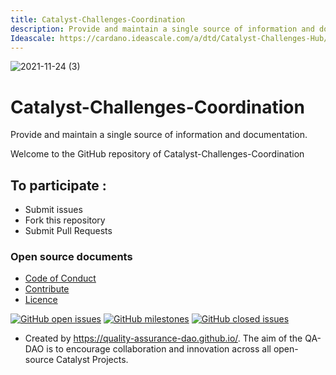 ```yaml
---
title: Catalyst-Challenges-Coordination
description: Provide and maintain a single source of information and documentation.
Ideascale: https://cardano.ideascale.com/a/dtd/Catalyst-Challenges-Hub/383377-48088
---
```


![2021-11-24 (3)](https://user-images.githubusercontent.com/25156451/143224549-3ff4ab22-456b-4193-9562-a39670b3643c.png)


# Catalyst-Challenges-Coordination

Provide and maintain a single source of information and documentation.

Welcome to the GitHub repository of Catalyst-Challenges-Coordination

## To participate :
* Submit issues
* Fork this repository
* Submit Pull Requests

### Open source documents 
- [Code of Conduct](https://github.com/Catalyst-Challenges/Catalyst-Challenges-Coordination/blob/main/CODE-OF-CONDUCT.md)
- [Contribute](https://github.com/Catalyst-Challenges/Catalyst-Challenges-Coordination/blob/main/CONTRIBUTE.md)
- [Licence](https://github.com/Catalyst-Challenges/Catalyst-Challenges-Coordination/blob/main/LICENSE)

[![GitHub open issues](https://img.shields.io/github/issues/Catalyst-Challenges/Catalyst-Challenges-Coordination?style=flat-square)](https://github.com/Catalyst-Challenges/Catalyst-Challenges-Coordination/issues)
[![GitHub milestones](https://img.shields.io/github/milestones/open/Catalyst-Challenges/Catalyst-Challenges-Coordination?style=flat-square)](https://github.com/Catalyst-Challenges/Catalyst-Challenges-Coordination/milestones)
[![GitHub closed issues](https://img.shields.io/github/issues-closed-raw/Catalyst-Challenges/Catalyst-Challenges-Coordination?style=flat-square)](https://github.com/Catalyst-Challenges/Catalyst-Challenges-Coordination/issues?q=is%3Aissue+is%3Aclosed)


- Created by https://quality-assurance-dao.github.io/. The aim of the QA-DAO is to encourage collaboration and innovation across all open-source Catalyst Projects.

